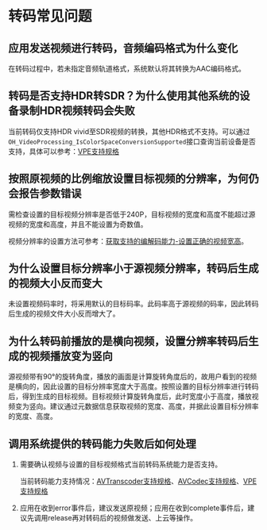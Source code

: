 # 转码常见问题

## 应用发送视频进行转码，音频编码格式为什么变化

在转码过程中，若未指定音频轨道格式，系统默认将其转换为AAC编码格式。

<!--RP2-->
## 转码是否支持HDR转SDR？为什么使用其他系统的设备录制HDR视频转码会失败

当前转码仅支持HDR vivid至SDR视频的转换，其他HDR格式不支持。可以通过`OH_VideoProcessing_IsColorSpaceConversionSupported`接口查询当前设备是否支持，具体可以参考：[VPE支持规格](https://developer.huawei.com/consumer/cn/doc/harmonyos-guides/video-csc)
<!--RP2End-->

## 按照原视频的比例缩放设置目标视频的分辨率，为何仍会报告参数错误

需检查设置的目标视频分辨率是否低于240P，目标视频的宽度和高度不能超过源视频的宽度和高度，并且不能设置为奇数值。

视频分辨率的设置方法可参考：[获取支持的编解码能力-设置正确的视频宽高](../avcodec/obtain-supported-codecs.md#设置正确的视频宽高)。

## 为什么设置目标分辨率小于源视频分辨率，转码后生成的视频大小反而变大

未设置视频码率时，将采用默认的目标码率。此码率高于源视频的码率，因此转码后生成的视频文件大小反而增大了。

## 为什么转码前播放的是横向视频，设置分辨率转码后生成的视频播放变为竖向

源视频带有90°的旋转角度，播放的画面是计算旋转角度后的，故用户看到的视频是横向的，因此设置的目标分辨率宽度大于高度。按照设置的目标分辨率进行转码后，得到生成的目标视频。目标视频计算旋转角度后，此时宽度小于高度，播放视频变为竖向。建议通过元数据信息获取视频的宽度、高度，并据此设置目标分辨率的宽度、高度。

## 调用系统提供的转码能力失败后如何处理

1. 需要确认视频与设置的目标视频格式当前转码系统能力是否支持。

   当前转码能力支持情况：[AVTranscoder支持规格](media-kit-intro.md#avtranscoder)、[AVCodec支持规格](../avcodec/avcodec-support-formats.md)<!--RP1-->、[VPE支持规格](https://developer.huawei.com/consumer/cn/doc/harmonyos-guides/video-csc)<!--RP1End-->

2. 应用在收到error事件后，建议发送原视频；应用在收到complete事件后，建议先调用release再对转码后的视频做发送、上云等操作。
